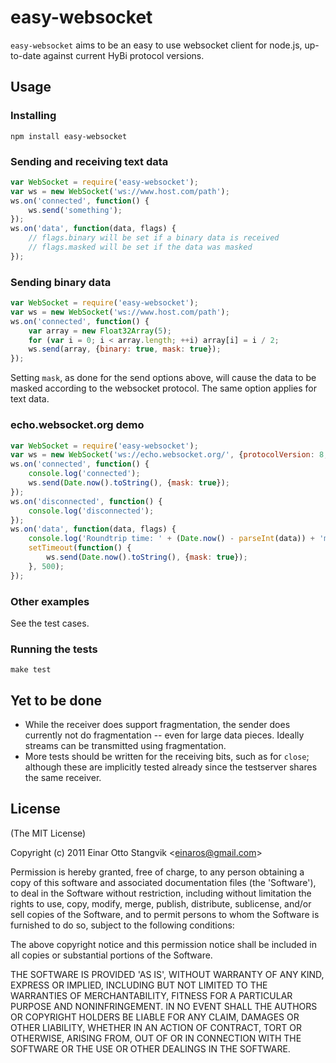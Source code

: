 # easy-websocket #

`easy-websocket` aims to be an easy to use websocket client for node.js, up-to-date against current HyBi protocol versions.

## Usage ##

### Installing ###

`npm install easy-websocket`

### Sending and receiving text data ###

```js
var WebSocket = require('easy-websocket');
var ws = new WebSocket('ws://www.host.com/path');
ws.on('connected', function() {
    ws.send('something');
});
ws.on('data', function(data, flags) {
    // flags.binary will be set if a binary data is received
    // flags.masked will be set if the data was masked
});
```
    
### Sending binary data ###

```js
var WebSocket = require('easy-websocket');
var ws = new WebSocket('ws://www.host.com/path');
ws.on('connected', function() {
    var array = new Float32Array(5);
    for (var i = 0; i < array.length; ++i) array[i] = i / 2;
    ws.send(array, {binary: true, mask: true});
});
```

Setting `mask`, as done for the send options above, will cause the data to be masked according to the websocket protocol. The same option applies for text data.

### echo.websocket.org demo ###

```js
var WebSocket = require('easy-websocket');
var ws = new WebSocket('ws://echo.websocket.org/', {protocolVersion: 8, origin: 'http://websocket.org'});
ws.on('connected', function() {
    console.log('connected');
    ws.send(Date.now().toString(), {mask: true});
});
ws.on('disconnected', function() {
    console.log('disconnected');
});
ws.on('data', function(data, flags) {
    console.log('Roundtrip time: ' + (Date.now() - parseInt(data)) + 'ms', flags);
    setTimeout(function() {
        ws.send(Date.now().toString(), {mask: true});
    }, 500);
});
```

### Other examples ###

See the test cases.

### Running the tests ###

`make test`

## Yet to be done ##

- While the receiver does support fragmentation, the sender does currently not do fragmentation -- even for large data pieces. Ideally streams can be transmitted using fragmentation.
- More tests should be written for the receiving bits, such as for `close`; although these are implicitly tested already since the testserver shares the same receiver.

## License ##

(The MIT License)

Copyright (c) 2011 Einar Otto Stangvik &lt;einaros@gmail.com&gt;

Permission is hereby granted, free of charge, to any person obtaining
a copy of this software and associated documentation files (the
'Software'), to deal in the Software without restriction, including
without limitation the rights to use, copy, modify, merge, publish,
distribute, sublicense, and/or sell copies of the Software, and to
permit persons to whom the Software is furnished to do so, subject to
the following conditions:

The above copyright notice and this permission notice shall be
included in all copies or substantial portions of the Software.

THE SOFTWARE IS PROVIDED 'AS IS', WITHOUT WARRANTY OF ANY KIND,
EXPRESS OR IMPLIED, INCLUDING BUT NOT LIMITED TO THE WARRANTIES OF
MERCHANTABILITY, FITNESS FOR A PARTICULAR PURPOSE AND NONINFRINGEMENT.
IN NO EVENT SHALL THE AUTHORS OR COPYRIGHT HOLDERS BE LIABLE FOR ANY
CLAIM, DAMAGES OR OTHER LIABILITY, WHETHER IN AN ACTION OF CONTRACT,
TORT OR OTHERWISE, ARISING FROM, OUT OF OR IN CONNECTION WITH THE
SOFTWARE OR THE USE OR OTHER DEALINGS IN THE SOFTWARE.
